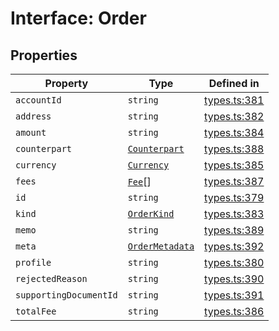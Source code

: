 # Interface: Order

## Properties

| Property | Type | Defined in |
| ------ | ------ | ------ |
| `accountId` | `string` | [types.ts:381](https://github.com/monerium/js-monorepo/blob/main/packages/sdk/src/types.ts#L381) |
| `address` | `string` | [types.ts:382](https://github.com/monerium/js-monorepo/blob/main/packages/sdk/src/types.ts#L382) |
| `amount` | `string` | [types.ts:384](https://github.com/monerium/js-monorepo/blob/main/packages/sdk/src/types.ts#L384) |
| `counterpart` | [`Counterpart`](/docs/packages/sdk/interfaces/Counterpart.md) | [types.ts:388](https://github.com/monerium/js-monorepo/blob/main/packages/sdk/src/types.ts#L388) |
| `currency` | [`Currency`](/docs/packages/sdk/enumerations/Currency.md) | [types.ts:385](https://github.com/monerium/js-monorepo/blob/main/packages/sdk/src/types.ts#L385) |
| `fees` | [`Fee`](/docs/packages/sdk/interfaces/Fee.md)[] | [types.ts:387](https://github.com/monerium/js-monorepo/blob/main/packages/sdk/src/types.ts#L387) |
| `id` | `string` | [types.ts:379](https://github.com/monerium/js-monorepo/blob/main/packages/sdk/src/types.ts#L379) |
| `kind` | [`OrderKind`](/docs/packages/sdk/enumerations/OrderKind.md) | [types.ts:383](https://github.com/monerium/js-monorepo/blob/main/packages/sdk/src/types.ts#L383) |
| `memo` | `string` | [types.ts:389](https://github.com/monerium/js-monorepo/blob/main/packages/sdk/src/types.ts#L389) |
| `meta` | [`OrderMetadata`](/docs/packages/sdk/interfaces/OrderMetadata.md) | [types.ts:392](https://github.com/monerium/js-monorepo/blob/main/packages/sdk/src/types.ts#L392) |
| `profile` | `string` | [types.ts:380](https://github.com/monerium/js-monorepo/blob/main/packages/sdk/src/types.ts#L380) |
| `rejectedReason` | `string` | [types.ts:390](https://github.com/monerium/js-monorepo/blob/main/packages/sdk/src/types.ts#L390) |
| `supportingDocumentId` | `string` | [types.ts:391](https://github.com/monerium/js-monorepo/blob/main/packages/sdk/src/types.ts#L391) |
| `totalFee` | `string` | [types.ts:386](https://github.com/monerium/js-monorepo/blob/main/packages/sdk/src/types.ts#L386) |
